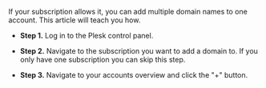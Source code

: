 If your subscription allows it, you can add multiple domain names to one account. This article will teach you how.

* **Step 1.** Log in to the Plesk control panel.

* **Step 2.** Navigate to the subscription you want to add a domain to. If you only have one subscription you can skip this step.

* **Step 3.** Navigate to your accounts overview and click the "+" button.
